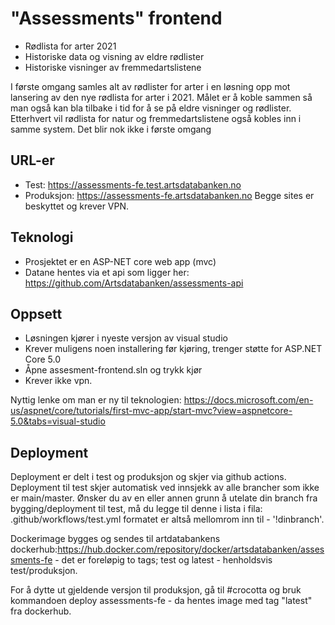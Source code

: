 # "Assessments" frontend
- Rødlista for arter 2021
- Historiske data og visning av eldre rødlister
- Historiske visninger av fremmedartslistene

I første omgang samles alt av rødlister for arter i en løsning opp mot lansering av den nye rødlista for arter i 2021. Målet er å koble sammen så man også kan bla tilbake i tid for å se på eldre visninger og rødlister. Etterhvert vil rødlista for natur og fremmedartslistene også kobles inn i samme system. Det blir nok ikke i første omgang

## URL-er
 - Test: https://assessments-fe.test.artsdatabanken.no
 - Produksjon: https://assessments-fe.artsdatabanken.no
Begge sites er beskyttet og krever VPN. 

## Teknologi
- Prosjektet er en ASP-NET core web app (mvc)
- Datane hentes via et api som ligger her: https://github.com/Artsdatabanken/assessments-api

## Oppsett
- Løsningen kjører i nyeste versjon av visual studio 
- Krever muligens noen installering før kjøring, trenger støtte for ASP.NET Core 5.0 
- Åpne assesment-frontend.sln og trykk kjør
- Krever ikke vpn.

Nyttig lenke om man er ny til teknologien: https://docs.microsoft.com/en-us/aspnet/core/tutorials/first-mvc-app/start-mvc?view=aspnetcore-5.0&tabs=visual-studio

## Deployment
Deployment er delt i test og produksjon og skjer via github actions. Deployment til test skjer automatisk ved innsjekk av alle brancher som ikke er main/master. Ønsker du av en eller annen grunn å utelate din branch fra bygging/deployment til test, må du legge til denne i lista i fila: .github/workflows/test.yml formatet er altså mellomrom inn til - '!dinbranch'. 

Dockerimage bygges og sendes til artdatabankens dockerhub:https://hub.docker.com/repository/docker/artsdatabanken/assessments-fe - det er foreløpig to tags; test og latest - henholdsvis test/produksjon. 

For å dytte ut gjeldende versjon til produksjon, gå til #crocotta og bruk kommandoen deploy assessments-fe - da hentes image med tag "latest" fra dockerhub. 
